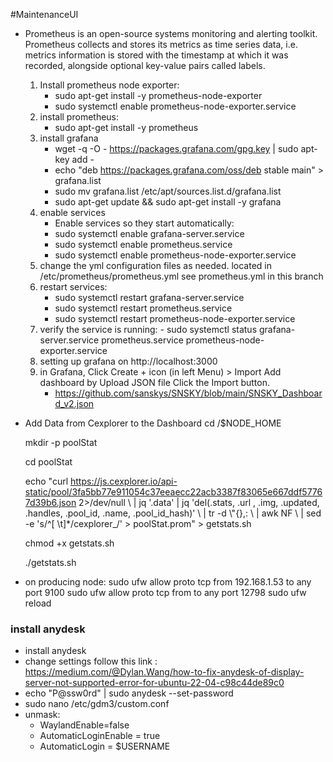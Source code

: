 #MaintenanceUI

  - Prometheus is an open-source systems monitoring and alerting toolkit. Prometheus collects and stores its metrics as time series data, i.e. metrics information is stored with the timestamp at which it was recorded, alongside optional key-value pairs called labels.
      1. Install prometheus node exporter:
          - sudo apt-get install -y prometheus-node-exporter
          - sudo systemctl enable prometheus-node-exporter.service 
      2. install prometheus:
         - sudo apt-get install -y prometheus
      3. install grafana
         - wget -q -O - https://packages.grafana.com/gpg.key | sudo apt-key add -
         - echo "deb https://packages.grafana.com/oss/deb stable main" > grafana.list
         - sudo mv grafana.list /etc/apt/sources.list.d/grafana.list
         - sudo apt-get update && sudo apt-get install -y grafana
      4. enable services
         - Enable services so they start automatically:
         - sudo systemctl enable grafana-server.service
         - sudo systemctl enable prometheus.service
         - sudo systemctl enable prometheus-node-exporter.service
      5. change the yml configuration files as needed. located in /etc/prometheus/prometheus.yml see prometheus.yml in this branch
      6. restart services:
          - sudo systemctl restart grafana-server.service
          - sudo systemctl restart prometheus.service
          - sudo systemctl restart prometheus-node-exporter.service       
      8. verify the service is running:
        - sudo systemctl status grafana-server.service prometheus.service prometheus-node-exporter.service
      9. setting up grafana on http://localhost:3000
      10. in Grafana, Click Create + icon (in left Menu) > Import Add dashboard by Upload JSON file Click the Import button.
            - https://github.com/sanskys/SNSKY/blob/main/SNSKY_Dashboard_v2.json
  
  - Add Data from Cexplorer to the Dashboard
      cd /$NODE_HOME
      
      mkdir -p poolStat
      
      cd poolStat
      
      echo "curl https://js.cexplorer.io/api-static/pool/3fa5bb77e911054c37eeaecc22acb3387f83065e667ddf57767d39b6.json 2>/dev/null \\
      | jq '.data' | jq 'del(.stats, .url , .img, .updated, .handles, .pool_id, .name, .pool_id_hash)' \\
      | tr -d \\\"{},: \\
      | awk NF \\
      | sed -e 's/^[ \t]*/cexplorer_/' > poolStat.prom" > getstats.sh
      
      chmod +x getstats.sh
      
      ./getstats.sh

  - on producing node:
      sudo ufw allow proto tcp from 192.168.1.53 to any port 9100
      sudo ufw allow proto tcp from <Monitoring Node IP address> to any port 12798
      sudo ufw reload 


### install anydesk
  - install anydesk
  - change settings follow this link : https://medium.com/@Dylan.Wang/how-to-fix-anydesk-of-display-server-not-supported-error-for-ubuntu-22-04-c98c44de89c0
  - echo "P@ssw0rd" | sudo anydesk --set-password
  - sudo nano /etc/gdm3/custom.conf
  - unmask:
      - WaylandEnable=false
      - AutomaticLoginEnable = true
      - AutomaticLogin = $USERNAME

